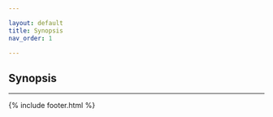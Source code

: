 ```yaml
---

layout: default
title: Synopsis
nav_order: 1

---
```


## Synopsis

---

{% include footer.html %}
